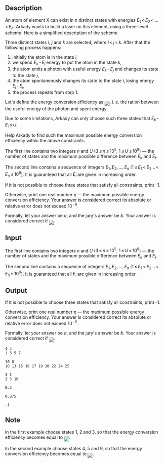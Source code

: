 ## Description

<div><p>An atom of element X can exist in <span class="tex-span"><i>n</i></span> distinct states with energies <span class="tex-span"><i>E</i><sub class="lower-index">1</sub> &lt; <i>E</i><sub class="lower-index">2</sub> &lt; ... &lt; <i>E</i><sub class="lower-index"><i>n</i></sub></span>. Arkady wants to build a laser on this element, using a three-level scheme. Here is a simplified description of the scheme. </p><p>Three distinct states <span class="tex-span"><i>i</i></span>, <span class="tex-span"><i>j</i></span> and <span class="tex-span"><i>k</i></span> are selected, where <span class="tex-span"><i>i</i> &lt; <i>j</i> &lt; <i>k</i></span>. After that the following process happens: </p><ol> <li> initially the atom is in the state <span class="tex-span"><i>i</i></span>,</li><li> we spend <span class="tex-span"><i>E</i><sub class="lower-index"><i>k</i></sub> - <i>E</i><sub class="lower-index"><i>i</i></sub></span> energy to put the atom in the state <span class="tex-span"><i>k</i></span>,</li><li> the atom emits a photon with useful energy <span class="tex-span"><i>E</i><sub class="lower-index"><i>k</i></sub> - <i>E</i><sub class="lower-index"><i>j</i></sub></span> and changes its state to the state <span class="tex-span"><i>j</i></span>,</li><li> the atom spontaneously changes its state to the state <span class="tex-span"><i>i</i></span>, losing energy <span class="tex-span"><i>E</i><sub class="lower-index"><i>j</i></sub> - <i>E</i><sub class="lower-index"><i>i</i></sub></span>,</li><li> the process repeats from step 1. </li></ol><p>Let's define the energy conversion efficiency as <img align="middle" class="tex-formula" src="file://F3tTJlWI.png" style="max-width: 100.0%;max-height: 100.0%;">, i.&nbsp;e. the ration between the useful energy of the photon and spent energy.</p><p>Due to some limitations, Arkady can only choose such three states that <span class="tex-span"><i>E</i><sub class="lower-index"><i>k</i></sub> - <i>E</i><sub class="lower-index"><i>i</i></sub> ≤ <i>U</i></span>.</p><p>Help Arkady to find such the maximum possible energy conversion efficiency within the above constraints.</p></div><div class="input-specification"><p>The first line contains two integers <span class="tex-span"><i>n</i></span> and <span class="tex-span"><i>U</i></span> (<span class="tex-span">3 ≤ <i>n</i> ≤ 10<sup class="upper-index">5</sup></span>, <span class="tex-span">1 ≤ <i>U</i> ≤ 10<sup class="upper-index">9</sup></span>) — the number of states and the maximum possible difference between <span class="tex-span"><i>E</i><sub class="lower-index"><i>k</i></sub></span> and <span class="tex-span"><i>E</i><sub class="lower-index"><i>i</i></sub></span>.</p><p>The second line contains a sequence of integers <span class="tex-span"><i>E</i><sub class="lower-index">1</sub>, <i>E</i><sub class="lower-index">2</sub>, ..., <i>E</i><sub class="lower-index"><i>n</i></sub></span> (<span class="tex-span">1 ≤ <i>E</i><sub class="lower-index">1</sub> &lt; <i>E</i><sub class="lower-index">2</sub>... &lt; <i>E</i><sub class="lower-index"><i>n</i></sub> ≤ 10<sup class="upper-index">9</sup></span>). It is guaranteed that all <span class="tex-span"><i>E</i><sub class="lower-index"><i>i</i></sub></span> are given in increasing order.</p></div><div class="output-specification"><p>If it is not possible to choose three states that satisfy all constraints, print <span class="tex-font-style-tt">-1</span>.</p><p>Otherwise, print one real number <span class="tex-span">η</span>&nbsp;— the maximum possible energy conversion efficiency. Your answer is considered correct its absolute or relative error does not exceed <span class="tex-span">10<sup class="upper-index"> - 9</sup></span>.</p><p>Formally, let your answer be <span class="tex-span"><i>a</i></span>, and the jury's answer be <span class="tex-span"><i>b</i></span>. Your answer is considered correct if <img align="middle" class="tex-formula" src="file://eIHBYVBa.png" style="max-width: 100.0%;max-height: 100.0%;">.</p></div>

## Input

<p>The first line contains two integers <span class="tex-span"><i>n</i></span> and <span class="tex-span"><i>U</i></span> (<span class="tex-span">3 ≤ <i>n</i> ≤ 10<sup class="upper-index">5</sup></span>, <span class="tex-span">1 ≤ <i>U</i> ≤ 10<sup class="upper-index">9</sup></span>) — the number of states and the maximum possible difference between <span class="tex-span"><i>E</i><sub class="lower-index"><i>k</i></sub></span> and <span class="tex-span"><i>E</i><sub class="lower-index"><i>i</i></sub></span>.</p><p>The second line contains a sequence of integers <span class="tex-span"><i>E</i><sub class="lower-index">1</sub>, <i>E</i><sub class="lower-index">2</sub>, ..., <i>E</i><sub class="lower-index"><i>n</i></sub></span> (<span class="tex-span">1 ≤ <i>E</i><sub class="lower-index">1</sub> &lt; <i>E</i><sub class="lower-index">2</sub>... &lt; <i>E</i><sub class="lower-index"><i>n</i></sub> ≤ 10<sup class="upper-index">9</sup></span>). It is guaranteed that all <span class="tex-span"><i>E</i><sub class="lower-index"><i>i</i></sub></span> are given in increasing order.</p>

## Output

<p>If it is not possible to choose three states that satisfy all constraints, print <span class="tex-font-style-tt">-1</span>.</p><p>Otherwise, print one real number <span class="tex-span">η</span>&nbsp;— the maximum possible energy conversion efficiency. Your answer is considered correct its absolute or relative error does not exceed <span class="tex-span">10<sup class="upper-index"> - 9</sup></span>.</p><p>Formally, let your answer be <span class="tex-span"><i>a</i></span>, and the jury's answer be <span class="tex-span"><i>b</i></span>. Your answer is considered correct if <img align="middle" class="tex-formula" src="file://eIHBYVBa.png" style="max-width: 100.0%;max-height: 100.0%;">.</p>





```input1
4 4
1 3 5 7

```




```input2
10 8
10 13 15 16 17 19 20 22 24 25

```




```input3
3 1
2 5 10

```




```output1
0.5

```




```output2
0.875

```




```output3
-1

```



## Note

<p>In the first example choose states <span class="tex-span">1</span>, <span class="tex-span">2</span> and <span class="tex-span">3</span>, so that the energy conversion efficiency becomes equal to <img align="middle" class="tex-formula" src="file://3qa14E16.png" style="max-width: 100.0%;max-height: 100.0%;">.</p><p>In the second example choose states <span class="tex-span">4</span>, <span class="tex-span">5</span> and <span class="tex-span">9</span>, so that the energy conversion efficiency becomes equal to <img align="middle" class="tex-formula" src="file://SATsCkPN.png" style="max-width: 100.0%;max-height: 100.0%;">.</p>
